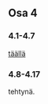 ## Osa 4

### 4.1-4.7

[täällä](https://github.com/roossh/osa4/tree/4.1-4.7)

### 4.8-4.17

tehtynä.